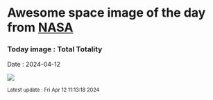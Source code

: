
# Awesome space image of the day from [NASA](https://api.nasa.gov/)

### Today image : Total Totality
Date : 2024-04-12

![](https://apod.nasa.gov/apod/image/2404/image0tseKorona_1100.jpg)

<small>Latest update : Fri Apr 12 11:13:18 2024</small>
        